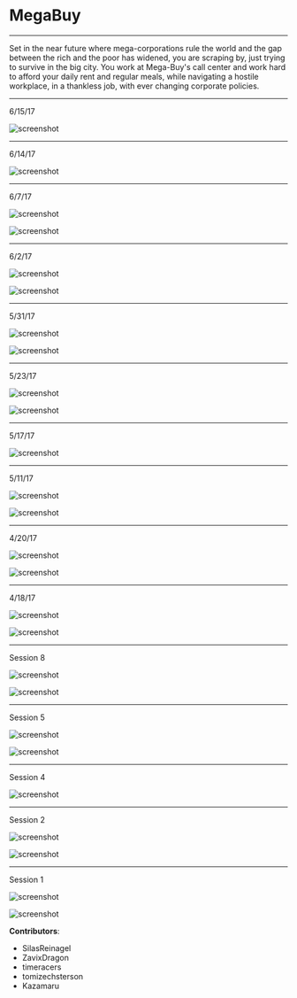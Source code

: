 # MegaBuy

----

Set in the near future where mega-corporations rule the world and the gap between the rich and the poor has widened, you are scraping by, just trying to survive in the big city. You work at Mega-Buy's call center and work hard to afford your daily rent and regular meals, while navigating a hostile workplace, in a thankless job, with ever changing corporate policies.

----

6/15/17

![screenshot](https://github.com/EnigmaDragons/MegaBuy/blob/master/Screenshots/screen26.jpg)

----

6/14/17

![screenshot](https://github.com/EnigmaDragons/MegaBuy/blob/master/Screenshots/screen25.jpg)

----

6/7/17

![screenshot](https://github.com/EnigmaDragons/MegaBuy/blob/master/Screenshots/screen23.jpg)

![screenshot](https://github.com/EnigmaDragons/MegaBuy/blob/master/Screenshots/screen24.jpg)

----

6/2/17

![screenshot](https://github.com/EnigmaDragons/MegaBuy/blob/master/Screenshots/screen21.jpg)

![screenshot](https://github.com/EnigmaDragons/MegaBuy/blob/master/Screenshots/screen22.jpg)

----

5/31/17

![screenshot](https://github.com/EnigmaDragons/MegaBuy/blob/master/Screenshots/screen19.jpg)

![screenshot](https://github.com/EnigmaDragons/MegaBuy/blob/master/Screenshots/screen20.jpg)

----

5/23/17

![screenshot](https://github.com/EnigmaDragons/MegaBuy/blob/master/Screenshots/screen17.jpg)

![screenshot](https://github.com/EnigmaDragons/MegaBuy/blob/master/Screenshots/screen18.jpg)

----

5/17/17

![screenshot](https://github.com/EnigmaDragons/MegaBuy/blob/master/Screenshots/screen16.jpg)

----

5/11/17

![screenshot](https://github.com/EnigmaDragons/MegaBuy/blob/master/Screenshots/screen14.jpg)

![screenshot](https://github.com/EnigmaDragons/MegaBuy/blob/master/Screenshots/screen15.jpg)

----

4/20/17

![screenshot](https://github.com/EnigmaDragons/MegaBuy/blob/master/Screenshots/screen13.jpg)

![screenshot](https://github.com/EnigmaDragons/MegaBuy/blob/master/Screenshots/screen12.jpg)

----

4/18/17

![screenshot](https://github.com/EnigmaDragons/MegaBuy/blob/master/Screenshots/screen10.jpg)

![screenshot](https://github.com/EnigmaDragons/MegaBuy/blob/master/Screenshots/screen11.jpg)

----

Session 8

![screenshot](https://github.com/EnigmaDragons/MegaBuy/blob/master/Screenshots/screen8.jpg)

![screenshot](https://github.com/EnigmaDragons/MegaBuy/blob/master/Screenshots/screen9.jpg)

----

Session 5

![screenshot](https://github.com/EnigmaDragons/MegaBuy/blob/master/Screenshots/screen6.jpg)

![screenshot](https://github.com/EnigmaDragons/MegaBuy/blob/master/Screenshots/screen7.jpg)

----


Session 4

![screenshot](https://github.com/EnigmaDragons/MegaBuy/blob/master/Screenshots/screen5.jpg)

----

Session 2

![screenshot](https://github.com/EnigmaDragons/MegaBuy/blob/master/Screenshots/screen3.jpg)

![screenshot](https://github.com/EnigmaDragons/MegaBuy/blob/master/Screenshots/screen4.jpg)

----

Session 1

![screenshot](https://github.com/EnigmaDragons/MegaBuy/blob/master/Screenshots/screen1.jpg)

![screenshot](https://github.com/EnigmaDragons/MegaBuy/blob/master/Screenshots/screen2.jpg)



<strong>Contributors</strong>:
- SilasReinagel
- ZavixDragon
- timeracers
- tomizechsterson
- Kazamaru